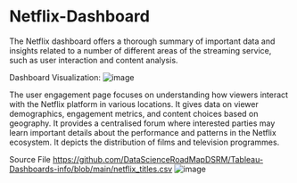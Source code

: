 # Netflix-Dashboard

The Netflix dashboard offers a thorough summary of important data and insights related to a number of different areas of the streaming service, such as user interaction and content analysis. 

Dashboard Visualization:
![image](https://github.com/Priya10aher/Netflix-Dashboard/assets/169088319/cbce4ee0-352f-490b-b090-43564d8526c5)

The user engagement page focuses on understanding how viewers interact with the Netflix platform in various locations. It gives data on viewer demographics, engagement metrics, and content choices based on geography. It provides a centralised forum where interested parties may learn important details about the performance and patterns in the Netflix ecosystem. It depicts the distribution of films and television programmes.

Source File
https://github.com/DataScienceRoadMapDSRM/Tableau-Dashboards-info/blob/main/netflix_titles.csv
![image](https://github.com/Priya10aher/Netflix-Dashboard/assets/169088319/a36935a0-8dcd-4ae7-bd7d-e6e49ab082bb)


